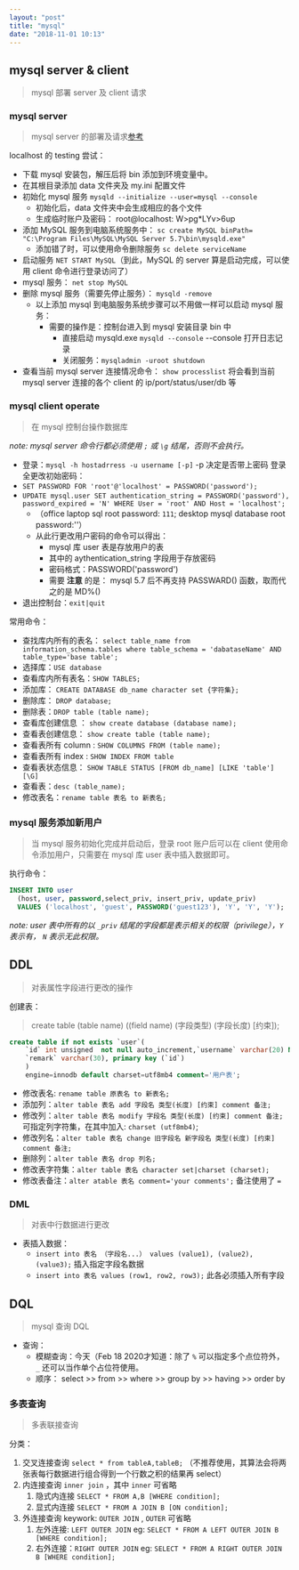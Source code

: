 ```yaml
---
layout: "post"
title: "mysql"
date: "2018-11-01 10:13"
---
```


## mysql server & client

> mysql 部署 server 及 client 请求

### mysql server

> mysql server 的部署及请求[参考](http://www.cnblogs.com/QingXiaxu/p/7987302.html)

localhost 的 testing 尝试：

- 下载 mysql 安装包，解压后将 bin 添加到环境变量中。
- 在其根目录添加 data 文件夹及 my.ini 配置文件
- 初始化 mysql 服务 `mysqld --initialize --user=mysql --console`
  - 初始化后，data 文件夹中会生成相应的各个文件
  - 生成临时账户及密码： root@localhost: W>pg*LYv>6up
- 添加 MySQL 服务到电脑系统服务中： `sc create MySQL binPath= "C:\Program Files\MySQL\MySQL Server 5.7\bin\mysqld.exe"`
  - 添加错了时，可以使用命令删除服务 `sc delete serviceName`
- 启动服务 `NET START MySQL`（到此，MySQL 的 server 算是启动完成，可以使用 client 命令进行登录访问了）
- mysql 服务： `net stop MySQL`
- 删除 mysql 服务（需要先停止服务）： `mysqld -remove`
  - 以上添加 mysql 到电脑服务系统步骤可以不用做一样可以启动 mysql 服务：
    - 需要的操作是：控制台进入到 mysql 安装目录 bin 中
      - 直接启动 mysqld.exe `mysqld --console` --console 打开日志记录
      - 关闭服务：`mysqladmin -uroot shutdown`
- 查看当前 mysql server 连接情况命令： `show processlist` 将会看到当前 mysql server 连接的各个 client 的 ip/port/status/user/db 等

### mysql client operate

> 在 mysql 控制台操作数据库

_note: mysql server 命令行都必须使用 `;`  或 `\g` 结尾，否则不会执行。_

- 登录：`mysql -h hostadrress -u username [-p]` -p 决定是否带上密码
登录全更改初始密码：
- `SET PASSWORD FOR 'root'@'localhost' = PASSWORD('password');`
- `UPDATE mysql.user SET authentication_string = PASSWORD('password'), password_expired = 'N' WHERE User = 'root' AND Host = 'localhost';` 
  - （office laptop sql root password: `111`; desktop mysql database root password:''）
  - 从此行更改用户密码的命令可以得出：
    - mysql 库 user 表是存放用户的表
    - 其中的 aythentication_string 字段用于存放密码
    - 密码格式：PASSWORD('password')
    - 需要 **注意** 的是： mysql 5.7 后不再支持 PASSWARD() 函数，取而代之的是 MD%()
- 退出控制台：`exit|quit`

常用命令：

- 查找库内所有的表名： `select table_name from information_schema.tables where table_schema = 'dabataseName' AND table_type='base table';`
- 选择库：`USE database`
- 查看库内所有表名：`SHOW TABLES;`
- 添加库： `CREATE DATABASE db_name character set {字符集};`
- 删除库： `DROP database;`
- 删除表：`DROP table (table name);`
- 查看库创建信息 ： `show create database (database name);`
- 查看表创建信息： `show create table (table name);`
- 查看表所有 column : `SHOW COLUMNS FROM (table name);`
- 查看表所有 index : `SHOW INDEX FROM table`
- 查看表状态信息： `SHOW TABLE STATUS [FROM db_name] [LIKE 'table'] [\G]`
- 查看表：`desc (table_name);`
- 修改表名：`rename table 表名 to 新表名;`

### mysql 服务添加新用户

> 当 mysql 服务初始化完成并启动后，登录 root 账户后可以在 client 使用命令添加用户，只需要在 mysql 库 user 表中插入数据即可。

执行命令：

```sql
INSERT INTO user
  (host, user, password,select_priv, insert_priv, update_priv)
  VALUES ('localhost', 'guest', PASSWORD('guest123'), 'Y', 'Y', 'Y');
```

_note: user 表中所有的以 `_priv` 结尾的字段都是表示相关的权限（privilege），`Y` 表示有， `N` 表示无此权限。_

## DDL

> 对表属性字段进行更改的操作

创建表：

> create table (table name) ((field name) (字段类型) (字段长度) [约束]);

```sql
create table if not exists `user`(
    `id` int unsigned  not null auto_increment,`username` varchar(20) NOT null,
    `remark` varchar(30), primary key (`id`)
    )
    engine=innodb default charset=utf8mb4 comment='用户表';
```

- 修改表名: `rename table 原表名 to 新表名;`
- 添加列：`alter table 表名 add 字段名 类型(长度) [约束] comment 备注;`
- 修改列：`alter table 表名 modify 字段名 类型(长度) [约束] comment 备注;` 可指定列字符集，在其中加入: `charset (utf8mb4)`;
- 修改列名：`alter table 表名 change 旧字段名 新字段名 类型(长度) [约束] comment 备注;`
- 删除列：`alter table 表名 drop 列名;`
- 修改表字符集：`alter table 表名 character set|charset (charset);`
- 修改表备注：`alter atable 表名 comment='your comments';` 备注使用了 `=`

### DML

> 对表中行数据进行更改

- 表插入数据：
  - `insert into 表名 （字段名...） values (value1), (value2), (value3);` 插入指定字段名数据
  - `insert into 表名 values (row1, row2, row3);` 此各必须插入所有字段

## DQL

> mysql 查询 DQL

- 查询：
  - 模糊查询：今天（Feb 18 2020才知道：除了 `%` 可以指定多个点位符外， `_` 还可以当作单个占位符使用。
  - 顺序： select >> from >> where >> group by >> having >> order by
  
### 多表查询

> 多表联接查询

分类：

1. 交叉连接查询 `select * from tableA,tableB;` （不推荐使用，其算法会将两张表每行数据进行组合得到一个行数之积的结果再 select）
2. 内连接查询 `inner join` ，其中 `inner` 可省略
   1. 隐式内连接 `SELECT * FROM A,B [WHERE condition];`
   2. 显式内连接 `SELECT * FROM A JOIN B [ON condition];`
3. 外连接查询 keywork: `OUTER JOIN` , `OUTER` 可省略
   1. 左外连接: `LEFT OUTER JOIN` eg: `SELECT * FROM A LEFT OUTER JOIN B [WHERE condition];`
   2. 右外连接：`RIGHT OUTER JOIN` eg: `SELECT * FROM A RIGHT OUTER JOIN B [WHERE condition];`
